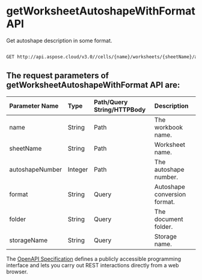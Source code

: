 # **getWorksheetAutoshapeWithFormat API**

Get autoshape description in some format. 

```bash

GET http://api.aspose.cloud/v3.0//cells/{name}/worksheets/{sheetName}/autoshapes/{autoshapeNumber}

```

## The request parameters of **getWorksheetAutoshapeWithFormat** API are: 

| Parameter Name | Type | Path/Query String/HTTPBody | Description | 
| :- | :- | :- |:- | 
|name|String|Path|The workbook name.|
|sheetName|String|Path|Worksheet name.|
|autoshapeNumber|Integer|Path|The autoshape number.|
|format|String|Query|Autoshape conversion format.|
|folder|String|Query|The document folder.|
|storageName|String|Query|Storage name.|


The [OpenAPI Specification](https://reference.aspose.cloud/cells/#/AutoshapesController/GetWorksheetAutoshapeWithFormat) defines a publicly accessible programming interface and lets you carry out REST interactions directly from a web browser.
